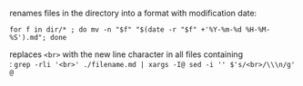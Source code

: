 renames files in the directory into a format with modification date:

`for f in dir/* ; do mv -n "$f" "$(date -r "$f" +'%Y-%m-%d %H-%M-%S').md"; done`

replaces `<br>` with the new line character in all files containing <br>:
`grep -rli '<br>' ./filename.md | xargs -I@ sed -i '' $'s/<br>/\\\n/g' @`